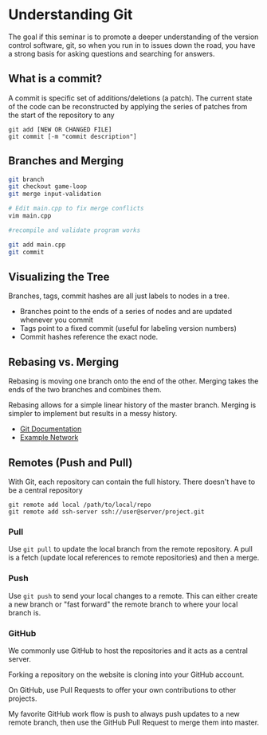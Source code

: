 # Understanding Git

The goal if this seminar is to promote a deeper understanding of the version
control software, git, so when you run in to issues down the road, you have a
strong basis for asking questions and searching for answers. 

## What is a commit?

A commit is specific set of additions/deletions (a patch). The current state of the code
can be reconstructed by applying the series of patches from the start of the
repository to any 
```
git add [NEW OR CHANGED FILE]
git commit [-m "commit description"]
```

## Branches and Merging

```bash
git branch
git checkout game-loop
git merge input-validation

# Edit main.cpp to fix merge conflicts
vim main.cpp

#recompile and validate program works

git add main.cpp
git commit
```

## Visualizing the Tree

Branches, tags, commit hashes are all just labels to nodes in a tree.

* Branches point to the ends of a series of nodes and are updated whenever you
  commit
* Tags point to a fixed commit (useful for labeling version numbers)
* Commit hashes reference the exact node. 

## Rebasing vs. Merging

Rebasing is moving one branch onto the end of the other. Merging takes the ends
of the two branches and combines them. 

Rebasing allows for a simple linear history of the master branch. Merging is
simpler to implement but results in a messy history. 
* [Git Documentation](https://git-scm.com/book/en/v2/Git-Branching-Rebasing)
* [Example Network](https://github.com/previsualconsent/GitSeminarMergeRebase/network)


## Remotes (Push and Pull)

With Git, each repository can contain the full history. There doesn't have to be
a central repository

```
git remote add local /path/to/local/repo
git remote add ssh-server ssh://user@server/project.git
```

### Pull

Use `git pull` to update the local branch from the remote repository. A pull is a
fetch (update local references to remote repositories) and then a merge. 

### Push

Use `git push` to send your local changes to a remote. This can either create a
new branch or "fast forward" the remote branch to where your local branch is. 

### GitHub
We commonly use GitHub to host the repositories and it acts as a central server.

Forking a repository on the website is cloning into your GitHub account. 

On GitHub, use Pull Requests to offer your own contributions to other projects. 

My favorite GitHub work flow is push to always push updates to a new remote
branch, then use the GitHub Pull Request to merge them into master. 
